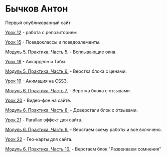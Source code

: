

# Бычков Антон


Первый опубликованный сайт


[Урок 12](https://antonbychkovwp.github.io/github/) - работа с репозиторием


[Урок 15](https://antonbychkovwp.github.io/lesson15/) - Псевдоклассы и псевдоэлементы.


[Модуль 5. Практика. Часть 5.](https://antonbychkovwp.github.io/pop-ups/) - Всплывающие окна.


[Урок 18](https://antonbychkovwp.github.io/lesson18/) - Аккардеон и Табы.


[Модуль 5. Практика. Часть 6.](https://antonbychkovwp.github.io/price/) - Верстка блока с ценами.


[Урок 19](https://antonbychkovwp.github.io/lesson19/) - Анимация на CSS3.


[Модуль 6. Практика. Часть 7.](https://antonbychkovwp.github.io/feedback/) - Верстка блока с отзывами.


[Урок 20](https://antonbychkovwp.github.io/lesson20/) - Видео-фон на сайте.


[Модуль 6. Практика. Часть 8.](https://antonbychkovwp.github.io/feedback_hand+form/) - Доверстали блок с отзывами.


[Урок 21](https://antonbychkovwp.github.io/lesson21/) - Parallax эффект для сайта.


[Модуль 6. Практика. Часть 9.](https://antonbychkovwp.github.io/scheme+all%20inclusive/) - Верстаем схему работы и все включено.


[Урок 22](https://antonbychkovwp.github.io/lesson22/) - Гео-карты для сайта.


[Модуль 6. Практика. Часть 10.](https://antonbychkovwp.github.io/problems/) - Верстаем блок "Развеиваем сомнения"
